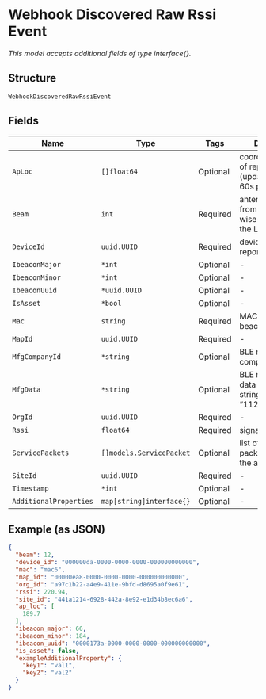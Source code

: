 
# Webhook Discovered Raw Rssi Event

*This model accepts additional fields of type interface{}.*

## Structure

`WebhookDiscoveredRawRssiEvent`

## Fields

| Name | Type | Tags | Description |
|  --- | --- | --- | --- |
| `ApLoc` | `[]float64` | Optional | coordinates (if any) of reporting AP (updated once in 60s per client) |
| `Beam` | `int` | Required | antenna index, from 1-8, clock-wise starting from the LED |
| `DeviceId` | `uuid.UUID` | Required | device id of the reporting AP |
| `IbeaconMajor` | `*int` | Optional | - |
| `IbeaconMinor` | `*int` | Optional | - |
| `IbeaconUuid` | `*uuid.UUID` | Optional | - |
| `IsAsset` | `*bool` | Optional | - |
| `Mac` | `string` | Required | MAC of the asset/ beacon |
| `MapId` | `uuid.UUID` | Required | - |
| `MfgCompanyId` | `*string` | Optional | BLE manufacturing company ID |
| `MfgData` | `*string` | Optional | BLE manufacturing data in hex byte-string format (ie: “112233AABBCC”) |
| `OrgId` | `uuid.UUID` | Required | - |
| `Rssi` | `float64` | Required | signal strength |
| `ServicePackets` | [`[]models.ServicePacket`](../../doc/models/service-packet.md) | Optional | list of service data packets heard from the asset/ beacon |
| `SiteId` | `uuid.UUID` | Required | - |
| `Timestamp` | `*int` | Optional | - |
| `AdditionalProperties` | `map[string]interface{}` | Optional | - |

## Example (as JSON)

```json
{
  "beam": 12,
  "device_id": "000000da-0000-0000-0000-000000000000",
  "mac": "mac6",
  "map_id": "00000ea8-0000-0000-0000-000000000000",
  "org_id": "a97c1b22-a4e9-411e-9bfd-d8695a0f9e61",
  "rssi": 220.94,
  "site_id": "441a1214-6928-442a-8e92-e1d34b8ec6a6",
  "ap_loc": [
    189.7
  ],
  "ibeacon_major": 66,
  "ibeacon_minor": 184,
  "ibeacon_uuid": "0000173a-0000-0000-0000-000000000000",
  "is_asset": false,
  "exampleAdditionalProperty": {
    "key1": "val1",
    "key2": "val2"
  }
}
```

